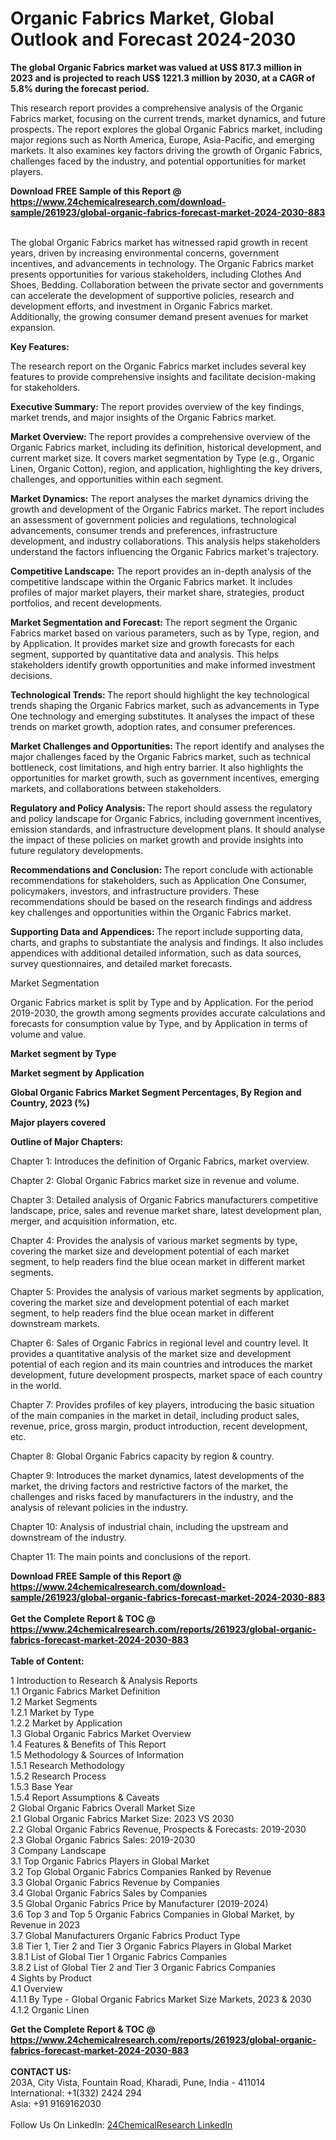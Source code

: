 <h1>Organic Fabrics Market, Global Outlook and Forecast 2024-2030</h1><p><strong>The global Organic Fabrics market was valued at US$ 817.3 million in 2023 and is projected to reach US$ 1221.3 million by 2030, at a CAGR of 5.8% during the forecast period.</strong></p><p>
</p><p>This research report provides a comprehensive analysis of the Organic Fabrics market, focusing on the current trends, market dynamics, and future prospects. The report explores the global Organic Fabrics market, including major regions such as North America, Europe, Asia-Pacific, and emerging markets. It also examines key factors driving the growth of Organic Fabrics, challenges faced by the industry, and potential opportunities for market players.</p><div><b>Download FREE Sample of this Report @ 
            <a href="https://www.24chemicalresearch.com/download-sample/261923/global-organic-fabrics-forecast-market-2024-2030-883">
            https://www.24chemicalresearch.com/download-sample/261923/global-organic-fabrics-forecast-market-2024-2030-883</a></b></div><br><p>
The global Organic Fabrics market has witnessed rapid growth in recent years, driven by increasing environmental concerns, government incentives, and advancements in technology. The Organic Fabrics market presents opportunities for various stakeholders, including Clothes And Shoes, Bedding. Collaboration between the private sector and governments can accelerate the development of supportive policies, research and development efforts, and investment in Organic Fabrics market. Additionally, the growing consumer demand present avenues for market expansion.</p><p>
<strong>Key Features:</strong></p><p>
The research report on the Organic Fabrics market includes several key features to provide comprehensive insights and facilitate decision-making for stakeholders.</p><p>
<strong>Executive Summary: </strong>The report provides overview of the key findings, market trends, and major insights of the Organic Fabrics market.</p><p>
<strong>Market Overview: </strong>The report provides a comprehensive overview of the Organic Fabrics market, including its definition, historical development, and current market size. It covers market segmentation by Type (e.g., Organic Linen, Organic Cotton), region, and application, highlighting the key drivers, challenges, and opportunities within each segment.</p><p>
<strong>Market Dynamics:</strong> The report analyses the market dynamics driving the growth and development of the Organic Fabrics market. The report includes an assessment of government policies and regulations, technological advancements, consumer trends and preferences, infrastructure development, and industry collaborations. This analysis helps stakeholders understand the factors influencing the Organic Fabrics market's trajectory.</p><p>
<strong>Competitive Landscape:</strong> The report provides an in-depth analysis of the competitive landscape within the Organic Fabrics market. It includes profiles of major market players, their market share, strategies, product portfolios, and recent developments.</p><p>
<strong>Market Segmentation and Forecast: </strong>The report segment the Organic Fabrics market based on various parameters, such as by Type, region, and by Application. It provides market size and growth forecasts for each segment, supported by quantitative data and analysis. This helps stakeholders identify growth opportunities and make informed investment decisions.</p><p>
<strong>Technological Trends: </strong>The report should highlight the key technological trends shaping the Organic Fabrics market, such as advancements in Type One technology and emerging substitutes. It analyses the impact of these trends on market growth, adoption rates, and consumer preferences.</p><p>
<strong>Market Challenges and Opportunities: </strong>The report identify and analyses the major challenges faced by the Organic Fabrics market, such as technical bottleneck, cost limitations, and high entry barrier. It also highlights the opportunities for market growth, such as government incentives, emerging markets, and collaborations between stakeholders.</p><p>
<strong>Regulatory and Policy Analysis: </strong>The report should assess the regulatory and policy landscape for Organic Fabrics, including government incentives, emission standards, and infrastructure development plans. It should analyse the impact of these policies on market growth and provide insights into future regulatory developments.</p><p>
<strong>Recommendations and Conclusion: </strong>The report conclude with actionable recommendations for stakeholders, such as Application One Consumer, policymakers, investors, and infrastructure providers. These recommendations should be based on the research findings and address key challenges and opportunities within the Organic Fabrics market.</p><p>
<strong>Supporting Data and Appendices: </strong>The report include supporting data, charts, and graphs to substantiate the analysis and findings. It also includes appendices with additional detailed information, such as data sources, survey questionnaires, and detailed market forecasts.</p><p>
Market Segmentation</p><p>
Organic Fabrics market is split by Type and by Application. For the period 2019-2030, the growth among segments provides accurate calculations and forecasts for consumption value by Type, and by Application in terms of volume and value.</p><p>
<strong>Market segment by Type</strong></p><p>
</p><p>
</p><p><strong>Market segment by Application</strong></p><p>
</p><p>
</p><p><strong>Global Organic Fabrics Market Segment Percentages, By Region and Country, 2023 (%)</strong></p><p>
</p><p>
</p><p><strong>Major players covered</strong></p><p>
</p><p>
</p><p><strong>Outline of Major Chapters:</strong></p><p>
Chapter 1: Introduces the definition of Organic Fabrics, market overview.</p><p>
Chapter 2: Global Organic Fabrics market size in revenue and volume.</p><p>
Chapter 3: Detailed analysis of Organic Fabrics manufacturers competitive landscape, price, sales and revenue market share, latest development plan, merger, and acquisition information, etc.</p><p>
Chapter 4: Provides the analysis of various market segments by type, covering the market size and development potential of each market segment, to help readers find the blue ocean market in different market segments.</p><p>
Chapter 5: Provides the analysis of various market segments by application, covering the market size and development potential of each market segment, to help readers find the blue ocean market in different downstream markets.</p><p>
Chapter 6: Sales of Organic Fabrics in regional level and country level. It provides a quantitative analysis of the market size and development potential of each region and its main countries and introduces the market development, future development prospects, market space of each country in the world.</p><p>
Chapter 7: Provides profiles of key players, introducing the basic situation of the main companies in the market in detail, including product sales, revenue, price, gross margin, product introduction, recent development, etc.</p><p>
Chapter 8: Global Organic Fabrics capacity by region &amp; country.</p><p>
Chapter 9: Introduces the market dynamics, latest developments of the market, the driving factors and restrictive factors of the market, the challenges and risks faced by manufacturers in the industry, and the analysis of relevant policies in the industry.</p><p>
Chapter 10: Analysis of industrial chain, including the upstream and downstream of the industry.</p><p>
Chapter 11: The main points and conclusions of the report.</p><div><b>Download FREE Sample of this Report @ 
            <a href="https://www.24chemicalresearch.com/download-sample/261923/global-organic-fabrics-forecast-market-2024-2030-883">
            https://www.24chemicalresearch.com/download-sample/261923/global-organic-fabrics-forecast-market-2024-2030-883</a></b></div><br><div><b>Get the Complete Report & TOC @ 
            <a href="https://www.24chemicalresearch.com/reports/261923/global-organic-fabrics-forecast-market-2024-2030-883">
            https://www.24chemicalresearch.com/reports/261923/global-organic-fabrics-forecast-market-2024-2030-883</a></b></div><br>
            <b>Table of Content:</b><p>1 Introduction to Research & Analysis Reports<br />
    1.1 Organic Fabrics Market Definition<br />
    1.2 Market Segments<br />
        1.2.1 Market by Type<br />
        1.2.2 Market by Application<br />
    1.3 Global Organic Fabrics Market Overview<br />
    1.4 Features & Benefits of This Report<br />
    1.5 Methodology & Sources of Information<br />
        1.5.1 Research Methodology<br />
        1.5.2 Research Process<br />
        1.5.3 Base Year<br />
        1.5.4 Report Assumptions & Caveats<br />
2 Global Organic Fabrics Overall Market Size<br />
    2.1 Global Organic Fabrics Market Size: 2023 VS 2030<br />
    2.2 Global Organic Fabrics Revenue, Prospects & Forecasts: 2019-2030<br />
    2.3 Global Organic Fabrics Sales: 2019-2030<br />
3 Company Landscape<br />
    3.1 Top Organic Fabrics Players in Global Market<br />
    3.2 Top Global Organic Fabrics Companies Ranked by Revenue<br />
    3.3 Global Organic Fabrics Revenue by Companies<br />
    3.4 Global Organic Fabrics Sales by Companies<br />
    3.5 Global Organic Fabrics Price by Manufacturer (2019-2024)<br />
    3.6 Top 3 and Top 5 Organic Fabrics Companies in Global Market, by Revenue in 2023<br />
    3.7 Global Manufacturers Organic Fabrics Product Type<br />
    3.8 Tier 1, Tier 2 and Tier 3 Organic Fabrics Players in Global Market<br />
        3.8.1 List of Global Tier 1 Organic Fabrics Companies<br />
        3.8.2 List of Global Tier 2 and Tier 3 Organic Fabrics Companies<br />
4 Sights by Product<br />
    4.1 Overview<br />
        4.1.1 By Type - Global Organic Fabrics Market Size Markets, 2023 & 2030<br />
        4.1.2 Organic Linen</p><div><b>Get the Complete Report & TOC @ 
            <a href="https://www.24chemicalresearch.com/reports/261923/global-organic-fabrics-forecast-market-2024-2030-883">
            https://www.24chemicalresearch.com/reports/261923/global-organic-fabrics-forecast-market-2024-2030-883</a></b></div><br><b>CONTACT US:</b><br>
            203A, City Vista, Fountain Road, Kharadi, Pune, India - 411014<br>
            International: +1(332) 2424 294<br>
            Asia: +91 9169162030 <br><br>
            Follow Us On LinkedIn: <a href="https://www.linkedin.com/company/24chemicalresearch/">24ChemicalResearch LinkedIn</a>